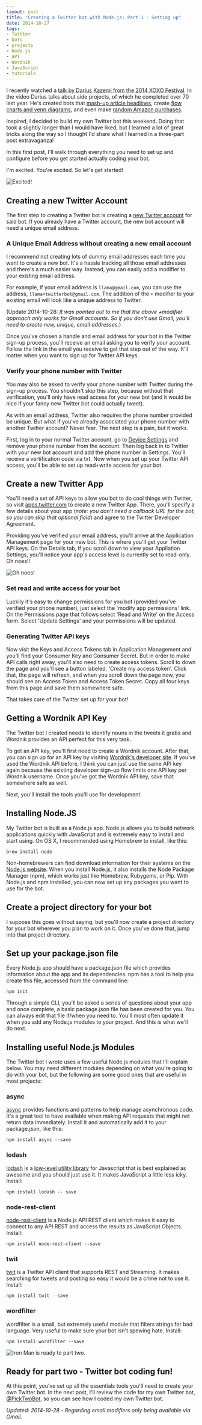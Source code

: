 ```yaml
---
layout: post
title: "Creating a Twitter bot with Node.js: Part 1 - Setting up"
date: 2014-10-27
tags:
- Twitter
- bots
- projects
- Node.js
- API
- Wordnik
- JavaScript
- tutorials
---
```


I recently watched a [talk by Darius Kazemi from the 2014 XOXO Festival](https://www.youtube.com/watch?v=l_F9jxsfGCw&). In the video Darius talks about side projects, of which he completed over 70 last year. He's created bots that [mash-up article headlines](https://twitter.com/TwoHeadlines), create [flow charts and venn diagrams](https://twitter.com/AutoCharts), and even make [random Amazon purchases](http://randomshopper.tumblr.com/post/35454415921/randomized-consumerism).

Inspired, I decided to build my own Twitter bot this weekend. Doing that took a slightly longer than I would have liked, but I learned a lot of great tricks along the way so I thought I'd share what I learned in a three-part post extravaganza!

In this first post, I'll walk through everything you need to set up and configure before you get started actually coding your bot.

I'm excited. You're excited. So let's get started!

![Excited!](/images/gifs/excited-fan.gif)

## Creating a new Twitter Account

The first step to creating a Twitter bot is creating a [new Twitter account](https://twitter.com/signup) for said bot. If you already have a Twitter account, the new bot account will need a unique email address.

### A Unique Email Address without creating a new email account

I recommend not creating lots of dummy email addresses each time you want to create a new bot. It's a hassle tracking all those email addresses and there's a much easier way. Instead, you can easily add a modifier to your existing email address.

For example, if your email address is `llama@gmail.com`, you can use the address, `llama+twitterbot@gmail.com`. The addition of the `+` modifier to your existing email will look like a unique address to Twitter.

(Update 2014-10-28: *It was pointed out to me that the above +modifier approach only works for Gmail accounts. So if you don't use Gmail, you'll need to create new, unique, email addresses.*)

Once you've chosen a handle and email address for your bot in the Twitter sign-up process, you'll receive an email asking you to verify your account. Follow the link in the email you receive to get that step out of the way. It'll matter when you want to sign up for Twitter API keys.

### Verify your phone number with Twitter

You may also be asked to verify your phone number with Twitter during the sign-up process. You shouldn't skip this step, because without that verification, you'll only have read access for your new bot (and it would be nice if your fancy new Twitter bot could actually tweet).

As with an email address, Twitter also requires the phone number provided be unique. But what if you've already associated your phone number with another Twitter account? Never fear. The next step is a pain, but it works.

First, log in to your normal Twitter account, go to [Device Settings](https://twitter.com/settings/devices) and remove your phone number from the account. Then log back in to Twitter with your new bot account and add the phone number in Settings. You'll receive a vertification code via txt. Now when you set up your Twitter API access, you'll be able to set up read+write access for your bot.

## Create a new Twitter App

You'll need a set of API keys to allow you bot to do cool things with Twitter, so visit [apps.twitter.com](https://apps.twitter.com) to create a new Twitter App. There, you'll specify a few details about your app (*note: you don't need a callback URL for the bot, so you can skip that optional field*) and agree to the Twitter Developer Agreement.

Providing you've verified your email address, you'll arrive at the Application Management page for your new bot. This is where you'll get your Twitter API keys. On the Details tab, if you scroll down to view your Appliation Settings, you'll notice your app's access level is currently set to read-only. Oh noes!!

![Oh noes!](/images/gifs/ohnoes-dog.gif)

### Set read and write access for your bot

Luckily it's easy to change permissions for you bot (provided you've verified your phone number), just select the 'modify app permissions' link. On the Permissions page that follows select 'Read and Write' on the Access form. Select 'Update Settings' and your permissions will be updated.

### Generating Twitter API keys

Now visit the Keys and Access Tokens tab in Application Management and you'll find your Consumer Key and Consumer Secret. But in order to make API calls right away, you'll also need to create access tokens. Scroll to down the page and you'll see a button labeled, 'Create my access token'. Click that, the page will refresh, and when you scroll down the page now, you should see an Access Token and Access Token Secret. Copy all four keys from this page and save them somewhere safe.

That takes care of the Twitter set up for your bot!

## Getting a Wordnik API Key

The Twitter bot I created needs to identify nouns in the tweets it grabs and Wordnik provides an API perfect for this very task.

To get an API key, you'll first need to create a Wordnik account. After that, you can sign up for an API key by visiting [Wordnik's developer site](http://developer.wordnik.com). If you've used the Wordnik API before, I think you can just use the same API key again because the existing developer sign-up flow limits one API key per Wordnik username. Once you've got the Wordnik API key, save that somewhere safe as well.

Next, you'll install the tools you'll use for development.

## Installing Node.JS

My Twitter bot is built as a Node.js app. Node.js allows you to build network applications quickly with JavaScript and is extremely easy to install and start using. On OS X, I recommended using Homebrew to install, like this:

```
brew install node
```

Non-homebrewers can find download information for their systems on the [Node.js website](http://nodejs.org/download/). When you install Node.js, it also installs the Node Package Manager (npm), which works just like Homebrew, Rubygems, or Pip. With Node.js and npm installed, you can now set up any packages you want to use for the bot.

## Create a project directory for your bot

I suppose this goes without saying, but you'll now create a project directory for your bot wherever you plan to work on it. Once you've done that, jump into that project directory.

## Set up your package.json file

Every Node.js app should have a package.json file which provides information about the app and its dependencies. npm has a tool to help you create this file, accessed from the command line:

```
npm init
```

Through a simple CLI, you'll be asked a series of questions about your app and once complete, a basic package.json file has been created for you. You can always edit that file if/when you need to. You'll most often update it when you add any Node.js modules to your project. And this is what we'll do next.

## Installing useful Node.js Modules

The Twitter bot I wrote uses a few useful Node.js modules that I'll explain below. You may need different modules depending on what you're going to do with your bot, but the following are some good ones that are useful in most projects:

### async

[async](https://www.npmjs.org/package/async) provides functions and patterns to help manage asynchronous code. It's a great tool to have available when making API requests that might not return data immediately. Install it and automatically add it to your package.json, like this:

```
npm install async --save
```

### lodash

[lodash](https://www.npmjs.org/package/lodash) is a [low-level utility library](https://lodash.com) for Javascript that is best explained as awesome and you should just use it. It makes JavaScript a little less icky. Install:

```
npm install lodash -- save
```

### node-rest-client

[node-rest-client](https://www.npmjs.org/package/node-rest-client) is a Node.js API REST client which makes it easy to connect to any API REST and access the results as JavaScript Objects. Install:

```
npm install node-rest-client --save
```

### twit

[twit](https://www.npmjs.org/package/twit) is a Twitter API client that supports REST and Streaming. It makes searching for tweets and posting so easy it would be a crime not to use it. Install:

```
npm install twit --save
```

### wordfilter

wordfilter is a small, but extremely useful module that filters strings for bad language. Very useful to make sure your bot isn't spewing hate. Install:

```
npm install wordfilter --save
```

![Iron Man is ready to part two.](/images/gifs/ironman-ready.gif)

## Ready for part two - Twitter bot coding fun!

At this point, you've set up all the essentials tools you'll need to create your own Twitter bot. In the next post, I'll review the code for my own Twitter bot, [@PickTwoBot](https://twitter.com/picktwobot), so you can see how I coded my own Twitter bot.

*Updated: 2014-10-28 - Regarding email modifiers only being available via Gmail.*
